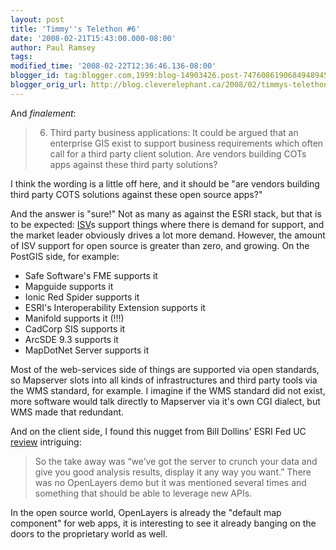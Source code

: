 ```yaml
---
layout: post
title: 'Timmy''s Telethon #6'
date: '2008-02-21T15:43:00.000-08:00'
author: Paul Ramsey
tags: 
modified_time: '2008-02-22T12:36:46.136-08:00'
blogger_id: tag:blogger.com,1999:blog-14903426.post-7476086190684948945
blogger_orig_url: http://blog.cleverelephant.ca/2008/02/timmys-telethon-6.html
---
```


And *finalement*:

> 6. Third party business applications: It could be argued that an enterprise GIS exist to support business requirements which often call for a third party client solution. Are vendors building COTs apps against these third party solutions?

I think the wording is a little off here, and it should be "are vendors building third party COTS solutions against these open source apps?"

And the answer is "sure!"  Not as many as against the ESRI stack, but that is to be expected: [ISV](http://en.wikipedia.org/wiki/Independent_software_vendor)s support things where there is demand for support, and the market leader obviously drives a lot more demand.  However, the amount of ISV support for open source is greater than zero, and growing. On the PostGIS side, for example:

* Safe Software's FME supports it
* Mapguide supports it
* Ionic Red Spider supports it
* ESRI's Interoperability Extension supports it
* Manifold supports it (!!!)
* CadCorp SIS supports it
* ArcSDE 9.3 supports it
* MapDotNet Server supports it
    
Most of the web-services side of things are supported via open standards, so Mapserver slots into all kinds of infrastructures and third party tools via the WMS standard, for example.  I imagine if the WMS standard did not exist, more software would talk directly to Mapserver via it's own CGI dialect, but WMS made that redundant.

And on the client side, I found this nugget from Bill Dollins' ESRI Fed UC [review](http://geobabble.wordpress.com/2008/02/20/more-from-the-feduc-plenary/) intriguing:

> So the take away was “we’ve got the server to crunch your data and give you good analysis results, display it any way you want.” There was no OpenLayers demo but it was mentioned several times and something that should be able to leverage new APIs.

In the open source world, OpenLayers is already the "default map component" for web apps, it is interesting to see it already banging on the doors to the proprietary world as well.